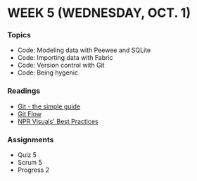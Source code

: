 # WEEK 5 (WEDNESDAY, OCT. 1)

### Topics
* Code: Modeling data with Peewee and SQLite
* Code: Importing data with Fabric
* Code: Version control with Git
* Code: Being hygenic

### Readings
* [Git - the simple guide](http://rogerdudler.github.io/git-guide/)
* [Git Flow](http://nvie.com/posts/a-successful-git-branching-model/)
* [NPR Visuals' Best Practices](https://github.com/nprapps/bestpractices)

### Assignments
* Quiz 5
* Scrum 5
* Progress 2